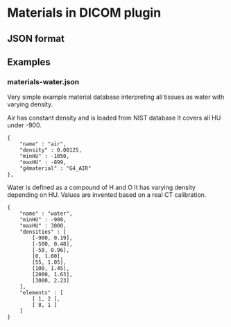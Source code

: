 # Materials in DICOM plugin

## JSON format

## Examples

### materials-water.json

Very simple example material database interpreting all
tissues as water with varying density.

Air has constant density and is loaded from NIST database
It covers all HU under -900.

    {
        "name" : "air",
        "density" : 0.00125,
        "minHU" : -1050,
        "maxHU" : -899,
        "g4material" : "G4_AIR"
    },
 
Water is defined as a compound of H and O
It has varying density depending on HU.
Values are invented based on a real CT calibration.

    {
        "name" : "water",
        "minHU" : -900,
        "maxHU" : 3000,
        "densities" : [
            [-900, 0.19],
            [-500, 0.48],
            [-50, 0.96],
            [0, 1.00],
            [55, 1.05],
            [100, 1.45],
            [2000, 1.63],
            [3000, 2.23]
        ],
        "elements" : [
            [ 1, 2 ],
            [ 8, 1 ]
        ]
    }